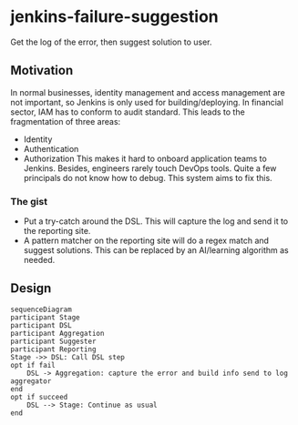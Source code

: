 # jenkins-failure-suggestion

Get the log of the error, then suggest solution to user.
## Motivation
In normal businesses, identity management and access management are not important, so Jenkins is only used for building/deploying. In financial sector, IAM has to conform to audit standard. This leads to the fragmentation of three areas:
- Identity
- Authentication
- Authorization
This makes it hard to onboard application teams to Jenkins. Besides, engineers rarely touch DevOps tools. Quite a few principals do not know how to debug. This system aims to fix this.
### The gist
- Put a try-catch around the DSL. This will capture the log and send it to the reporting site.
- A pattern matcher on the reporting site will do a regex match and suggest solutions. This can be replaced by an AI/learning algorithm as needed.

## Design
```mermaid
sequenceDiagram
participant Stage
participant DSL
participant Aggregation
participant Suggester
participant Reporting
Stage ->> DSL: Call DSL step
opt if fail
	DSL -> Aggregation: capture the error and build info send to log aggregator
end
opt if succeed
	DSL --> Stage: Continue as usual
end
```
